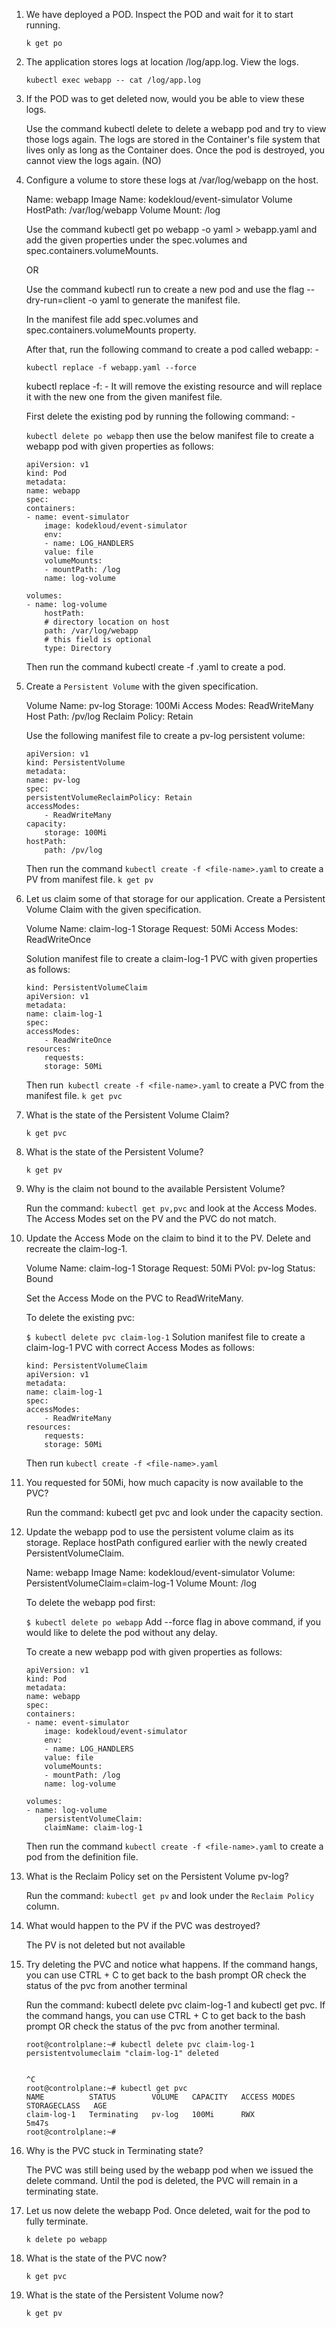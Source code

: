 1. We have deployed a POD. Inspect the POD and wait for it to start running.

    `k get po`

2. The application stores logs at location /log/app.log. View the logs.

    `kubectl exec webapp -- cat /log/app.log`

3. If the POD was to get deleted now, would you be able to view these logs.

    Use the command kubectl delete to delete a webapp pod and try to view those logs again. The logs are stored in the Container's file system that lives only as long as the Container does. Once the pod is destroyed, you cannot view the logs again. (NO)

4. Configure a volume to store these logs at /var/log/webapp on the host.

    Name: webapp
    Image Name: kodekloud/event-simulator
    Volume HostPath: /var/log/webapp
    Volume Mount: /log
    
    Use the command kubectl get po webapp -o yaml > webapp.yaml and add the given properties under the spec.volumes and spec.containers.volumeMounts.

    OR

    Use the command kubectl run to create a new pod and use the flag --dry-run=client -o yaml to generate the manifest file.

    In the manifest file add spec.volumes and spec.containers.volumeMounts property.



    After that, run the following command to create a pod called webapp: -

    `kubectl replace -f webapp.yaml --force`


    kubectl replace -f: - It will remove the existing resource and will replace it with the new one from the given manifest file.

    First delete the existing pod by running the following command: -

    `kubectl delete po webapp`
    then use the below manifest file to create a webapp pod with given properties as follows:
    ```
    apiVersion: v1
    kind: Pod
    metadata:
    name: webapp
    spec:
    containers:
    - name: event-simulator
        image: kodekloud/event-simulator
        env:
        - name: LOG_HANDLERS
        value: file
        volumeMounts:
        - mountPath: /log
        name: log-volume

    volumes:
    - name: log-volume
        hostPath:
        # directory location on host
        path: /var/log/webapp
        # this field is optional
        type: Directory
    ```
    Then run the command kubectl create -f <file-name>.yaml to create a pod.

5. Create a `Persistent Volume` with the given specification.

    Volume Name: pv-log
    Storage: 100Mi
    Access Modes: ReadWriteMany
    Host Path: /pv/log
    Reclaim Policy: Retain
    
    Use the following manifest file to create a pv-log persistent volume:
    ```
    apiVersion: v1
    kind: PersistentVolume
    metadata:
    name: pv-log
    spec:
    persistentVolumeReclaimPolicy: Retain
    accessModes:
        - ReadWriteMany
    capacity:
        storage: 100Mi
    hostPath:
        path: /pv/log
    ```
    Then run the command `kubectl create -f <file-name>.yaml` to create a PV from manifest file. `k get pv`

6. Let us claim some of that storage for our application. Create a Persistent Volume Claim with the given specification.

    Volume Name: claim-log-1
    Storage Request: 50Mi
    Access Modes: ReadWriteOnce

    Solution manifest file to create a claim-log-1 PVC with given properties as follows:
    ```
    kind: PersistentVolumeClaim
    apiVersion: v1
    metadata:
    name: claim-log-1
    spec:
    accessModes:
        - ReadWriteOnce
    resources:
        requests:
        storage: 50Mi
    ```
    Then run` kubectl create -f <file-name>.yaml` to create a PVC from the manifest file. `k get pvc`

7. What is the state of the Persistent Volume Claim?

    `k get pvc`

8. What is the state of the Persistent Volume?

    `k get pv`

9. Why is the claim not bound to the available Persistent Volume?

    Run the command: `kubectl get pv,pvc` and look at the Access Modes. The Access Modes set on the PV and the PVC do not match.

10. Update the Access Mode on the claim to bind it to the PV. Delete and recreate the claim-log-1.

    Volume Name: claim-log-1
    Storage Request: 50Mi
    PVol: pv-log
    Status: Bound

    Set the Access Mode on the PVC to ReadWriteMany.

    To delete the existing pvc:

    `$ kubectl delete pvc claim-log-1`
    Solution manifest file to create a claim-log-1 PVC with correct Access Modes as follows:
    ```
    kind: PersistentVolumeClaim
    apiVersion: v1
    metadata:
    name: claim-log-1
    spec:
    accessModes:
        - ReadWriteMany
    resources:
        requests:
        storage: 50Mi
    ```
    Then run `kubectl create -f <file-name>.yaml`

11. You requested for 50Mi, how much capacity is now available to the PVC?

    Run the command: kubectl get pvc and look under the capacity section.

12. Update the webapp pod to use the persistent volume claim as its storage. Replace hostPath configured earlier with the newly created PersistentVolumeClaim.

    Name: webapp
    Image Name: kodekloud/event-simulator
    Volume: PersistentVolumeClaim=claim-log-1
    Volume Mount: /log

    To delete the webapp pod first:

    `$ kubectl delete po webapp`
    Add --force flag in above command, if you would like to delete the pod without any delay.

    To create a new webapp pod with given properties as follows:
    ```
    apiVersion: v1
    kind: Pod
    metadata:
    name: webapp
    spec:
    containers:
    - name: event-simulator
        image: kodekloud/event-simulator
        env:
        - name: LOG_HANDLERS
        value: file
        volumeMounts:
        - mountPath: /log
        name: log-volume

    volumes:
    - name: log-volume
        persistentVolumeClaim:
        claimName: claim-log-1
    ```
    Then run the command `kubectl create -f <file-name>.yaml` to create a pod from the definition file.

13. What is the Reclaim Policy set on the Persistent Volume pv-log?

    Run the command: `kubectl get pv` and look under the `Reclaim Policy` column.

14. What would happen to the PV if the PVC was destroyed?

    The PV is not deleted but not available

15. Try deleting the PVC and notice what happens. If the command hangs, you can use CTRL + C to get back to the bash prompt OR check the status of the pvc from another terminal

    Run the command: kubectl delete pvc claim-log-1 and kubectl get pvc. If the command hangs, you can use CTRL + C to get back to the bash prompt OR check the status of the pvc from another terminal.
    ```
    root@controlplane:~# kubectl delete pvc claim-log-1 
    persistentvolumeclaim "claim-log-1" deleted


    ^C
    root@controlplane:~# kubectl get pvc
    NAME          STATUS        VOLUME   CAPACITY   ACCESS MODES   STORAGECLASS   AGE
    claim-log-1   Terminating   pv-log   100Mi      RWX                           5m47s
    root@controlplane:~# 
    ```

16. Why is the PVC stuck in Terminating state?

    The PVC was still being used by the webapp pod when we issued the delete command. Until the pod is deleted, the PVC will remain in a terminating state.

17. Let us now delete the webapp Pod. Once deleted, wait for the pod to fully terminate.

    `k delete po webapp`

18. What is the state of the PVC now?

    `k get pvc`

19. What is the state of the Persistent Volume now?

    `k get pv`